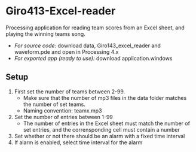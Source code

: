 # Giro413-Excel-reader
Processing application for reading team scores from an Excel sheet, and playing the winning teams song.

- *For source code:* download data, Giro143_excel_reader and waveform.pde and open in Processing 4.x
- *For exported app (ready to use):* download application.windows

## Setup
1. First set the number of teams between 2-99.
   - Make sure that the number of mp3 files in the data folder matches the number of set teams.
   - Naming convention: teamx.mp3 
2. Set the number of entries between 1-99
   - The number of entries in the Excel sheet must match the number of set entries, and the corrensponding cell must contain a number
3. Set whether or not there should be an alarm with a fixed time interval 
4. If alarm is enabled, select time interval for the alarm 
